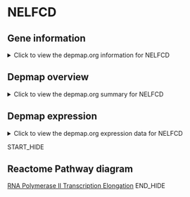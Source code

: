 <h1>NELFCD</h1>

<h2>Gene information</h2>
<details>
  <summary>Click to view the depmap.org information for NELFCD</summary>
  <iframe src="https://depmap.org/portal/gene/NELFCD?tab=about" style="border:none;width:100%;height:800px"></iframe>
</details>

<h2>Depmap overview</h2>
<details>
  <summary>Click to view the depmap.org summary for NELFCD</summary>
  <iframe src="https://depmap.org/portal/gene/NELFCD?tab=overview" style="border:none;width:100%;height:800px"></iframe>
</details>

<h2>Depmap expression</h2>
<details>
  <summary>Click to view the depmap.org expression data for NELFCD</summary>
  <iframe src="https://depmap.org/portal/gene/NELFCD?tab=characterization" style="border:none;width:100%;height:800px"></iframe>
</details>


START_HIDE
<h2>Reactome Pathway diagram</h2>
<a href="https://reactome.org/PathwayBrowser/#/R-HSA-75955">RNA Polymerase II Transcription Elongation</a>
END_HIDE


